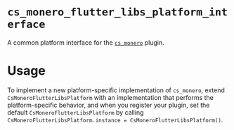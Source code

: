 # `cs_monero_flutter_libs_platform_interface`
A common platform interface for the 
[`cs_monero`](https://pub.dev/packages/cs_monero) plugin.

# Usage
To implement a new platform-specific implementation of `cs_monero`, extend 
`CsMoneroFlutterLibsPlatform` with an implementation that performs the 
platform-specific behavior, and when you register your plugin, set the default 
`CsMoneroFlutterLibsPlatform` by calling 
`CsMoneroFlutterLibsPlatform.instance = CsMoneroFlutterLibsPlatform()`.
